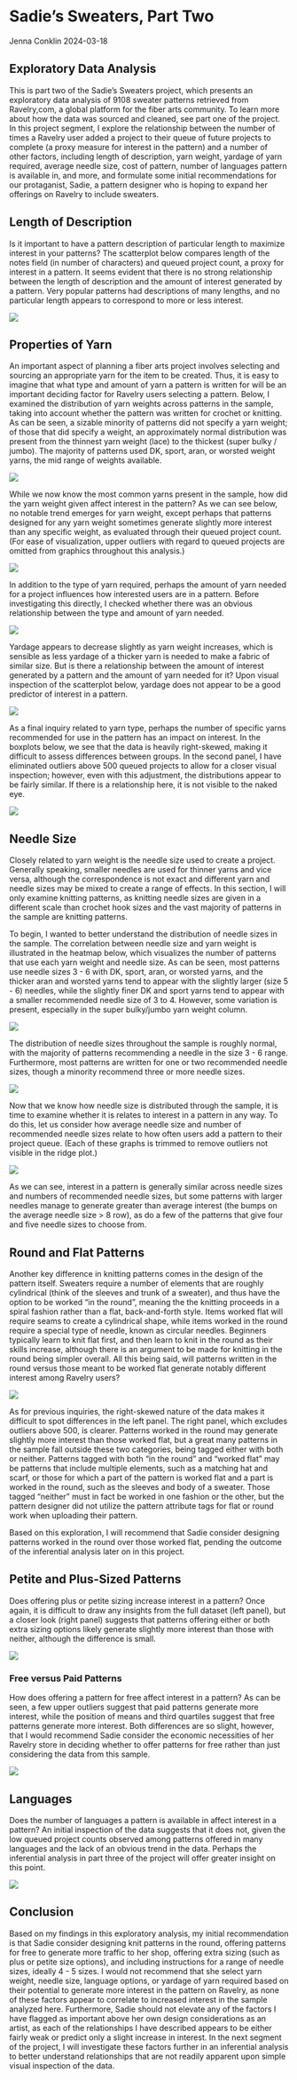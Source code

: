 Sadie’s Sweaters, Part Two
================
Jenna Conklin
2024-03-18

## Exploratory Data Analysis

This is part two of the Sadie’s Sweaters project, which presents an
exploratory data analysis of 9108 sweater patterns retrieved from
Ravelry,com, a global platform for the fiber arts community. To learn
more about how the data was sourced and cleaned, see part one of the
project. In this project segment, I explore the relationship between the
number of times a Ravelry user added a project to their queue of future
projects to complete (a proxy measure for interest in the pattern) and a
number of other factors, including length of description, yarn weight,
yardage of yarn required, average needle size, cost of pattern, number
of languages pattern is available in, and more, and formulate some
initial recommendations for our protaganist, Sadie, a pattern designer
who is hoping to expand her offerings on Ravelry to include sweaters.

## Length of Description

Is it important to have a pattern description of particular length to
maximize interest in your patterns? The scatterplot below compares
length of the notes field (in number of characters) and queued project
count, a proxy for interest in a pattern. It seems evident that there is
no strong relationship between the length of description and the amount
of interest generated by a pattern. Very popular patterns had
descriptions of many lengths, and no particular length appears to
correspond to more or less interest.

![](sadies-sweaters-EDA_files/figure-gfm/description-1.png)<!-- -->

## Properties of Yarn

An important aspect of planning a fiber arts project involves selecting
and sourcing an appropriate yarn for the item to be created. Thus, it is
easy to imagine that what type and amount of yarn a pattern is written
for will be an important deciding factor for Ravelry users selecting a
pattern. Below, I examined the distribution of yarn weights across
patterns in the sample, taking into account whether the pattern was
written for crochet or knitting. As can be seen, a sizable minority of
patterns did not specify a yarn weight; of those that did specify a
weight, an approximately normal distribution was present from the
thinnest yarn weight (lace) to the thickest (super bulky / jumbo). The
majority of patterns used DK, sport, aran, or worsted weight yarns, the
mid range of weights available.

![](sadies-sweaters-EDA_files/figure-gfm/yarn%20weight-1.png)<!-- -->

While we now know the most common yarns present in the sample, how did
the yarn weight given affect interest in the pattern? As we can see
below, no notable trend emerges for yarn weight, except perhaps that
patterns designed for any yarn weight sometimes generate slightly more
interest than any specific weight, as evaluated through their queued
project count. (For ease of visualization, upper outliers with regard to
queued projects are omitted from graphics throughout this analysis.)

![](sadies-sweaters-EDA_files/figure-gfm/yarn%20weight%20queued-1.png)<!-- -->

In addition to the type of yarn required, perhaps the amount of yarn
needed for a project influences how interested users are in a pattern.
Before investigating this directly, I checked whether there was an
obvious relationship between the type and amount of yarn needed.

![](sadies-sweaters-EDA_files/figure-gfm/weight%20and%20yardage-1.png)<!-- -->

Yardage appears to decrease slightly as yarn weight increases, which is
sensible as less yardage of a thicker yarn is needed to make a fabric of
similar size. But is there a relationship between the amount of interest
generated by a pattern and the amount of yarn needed for it? Upon visual
inspection of the scatterplot below, yardage does not appear to be a
good predictor of interest in a pattern.

![](sadies-sweaters-EDA_files/figure-gfm/yardage%20queued-1.png)<!-- -->

As a final inquiry related to yarn type, perhaps the number of specific
yarns recommended for use in the pattern has an impact on interest. In
the boxplots below, we see that the data is heavily right-skewed, making
it difficult to assess differences between groups. In the second panel,
I have eliminated outliers above 500 queued projects to allow for a
closer visual inspection; however, even with this adjustment, the
distributions appear to be fairly similar. If there is a relationship
here, it is not visible to the naked eye.

![](sadies-sweaters-EDA_files/figure-gfm/number%20of%20yarns-1.png)<!-- -->

## Needle Size

Closely related to yarn weight is the needle size used to create a
project. Generally speaking, smaller needles are used for thinner yarns
and vice versa, although the correspondence is not exact and different
yarn and needle sizes may be mixed to create a range of effects. In this
section, I will only examine knitting patterns, as knitting needle sizes
are given in a different scale than crochet hook sizes and the vast
majority of patterns in the sample are knitting patterns.

To begin, I wanted to better understand the distribution of needle sizes
in the sample. The correlation between needle size and yarn weight is
illustrated in the heatmap below, which visualizes the number of
patterns that use each yarn weight and needle size. As can be seen, most
patterns use needle sizes 3 - 6 with DK, sport, aran, or worsted yarns,
and the thicker aran and worsted yarns tend to appear with the slightly
larger (size 5 - 6) needles, while the slightly finer DK and sport yarns
tend to appear with a smaller recommended needle size of 3 to 4.
However, some variation is present, especially in the super bulky/jumbo
yarn weight column.

![](sadies-sweaters-EDA_files/figure-gfm/needle%20heatmap-1.png)<!-- -->

The distribution of needle sizes throughout the sample is roughly
normal, with the majority of patterns recommending a needle in the size
3 - 6 range. Furthermore, most patterns are written for one or two
recommended needle sizes, though a minority recommend three or more
needle sizes.

![](sadies-sweaters-EDA_files/figure-gfm/needle%20size%201-1.png)<!-- -->

Now that we know how needle size is distributed through the sample, it
is time to examine whether it is relates to interest in a pattern in any
way. To do this, let us consider how average needle size and number of
recommended needle sizes relate to how often users add a pattern to
their project queue. (Each of these graphs is trimmed to remove outliers
not visible in the ridge plot.)

![](sadies-sweaters-EDA_files/figure-gfm/needle%20size%202-1.png)<!-- -->

As we can see, interest in a pattern is generally similar across needle
sizes and numbers of recommended needle sizes, but some patterns with
larger needles manage to generate greater than average interest (the
bumps on the average needle size \> 8 row), as do a few of the patterns
that give four and five needle sizes to choose from.

## Round and Flat Patterns

Another key difference in knitting patterns comes in the design of the
pattern itself. Sweaters require a number of elements that are roughly
cylindrical (think of the sleeves and trunk of a sweater), and thus have
the option to be worked “in the round”, meaning the the knitting
proceeds in a spiral fashion rather than a flat, back-and-forth style.
Items worked flat will require seams to create a cylindrical shape,
while items worked in the round require a special type of needle, known
as circular needles. Beginners typically learn to knit flat first, and
then learn to knit in the round as their skills increase, although there
is an argument to be made for knitting in the round being simpler
overall. All this being said, will patterns written in the round versus
those meant to be worked flat generate notably different interest among
Ravelry users?

![](sadies-sweaters-EDA_files/figure-gfm/round%20and%20flat-1.png)<!-- -->

As for previous inquiries, the right-skewed nature of the data makes it
difficult to spot differences in the left panel. The right panel, which
excludes outliers above 500, is clearer. Patterns worked in the round
may generate slightly more interest than those worked flat, but a great
many patterns in the sample fall outside these two categories, being
tagged either with both or neither. Patterns tagged with both “in the
round” and “worked flat” may be patterns that include multiple elements,
such as a matching hat and scarf, or those for which a part of the
pattern is worked flat and a part is worked in the round, such as the
sleeves and body of a sweater. Those tagged “neither” must in fact be
worked in one fashion or the other, but the pattern designer did not
utilize the pattern attribute tags for flat or round work when uploading
their pattern.

Based on this exploration, I will recommend that Sadie consider
designing patterns worked in the round over those worked flat, pending
the outcome of the inferential analysis later on in this project.

## Petite and Plus-Sized Patterns

Does offering plus or petite sizing increase interest in a pattern? Once
again, it is difficult to draw any insights from the full dataset (left
panel), but a closer look (right panel) suggests that patterns offering
either or both extra sizing options likely generate slightly more
interest than those with neither, although the difference is small.

![](sadies-sweaters-EDA_files/figure-gfm/plus%20petite-1.png)<!-- -->

### Free versus Paid Patterns

How does offering a pattern for free affect interest in a pattern? As
can be seen, a few upper outliers suggest that paid patterns generate
more interest, while the position of means and third quartiles suggest
that free patterns generate more interest. Both differences are so
slight, however, that I would recommend Sadie consider the economic
necessities of her Ravelry store in deciding whether to offer patterns
for free rather than just considering the data from this sample.

![](sadies-sweaters-EDA_files/figure-gfm/free-1.png)<!-- -->

## Languages

Does the number of languages a pattern is available in affect interest
in a pattern? An initial inspection of the data suggests that it does
not, given the low queued project counts observed among patterns offered
in many languages and the lack of an obvious trend in the data. Perhaps
the inferential analysis in part three of the project will offer greater
insight on this point.

![](sadies-sweaters-EDA_files/figure-gfm/languages-1.png)<!-- -->

## Conclusion

Based on my findings in this exploratory analysis, my initial
recommendation is that Sadie consider designing knit patterns in the
round, offering patterns for free to generate more traffic to her shop,
offering extra sizing (such as plus or petite size options), and
including instructions for a range of needle sizes, ideally 4 - 5 sizes.
I would not recommend that she select yarn weight, needle size, language
options, or yardage of yarn required based on their potential to
generate more interest in the pattern on Ravelry, as none of these
factors appear to correlate to increased interest in the sample analyzed
here. Furthermore, Sadie should not elevate any of the factors I have
flagged as important above her own design considerations as an artist,
as each of the relationships I have described appears to be either
fairly weak or predict only a slight increase in interest. In the next
segment of the project, I will investigate these factors further in an
inferential analysis to better understand relationships that are not
readily apparent upon simple visual inspection of the data.

